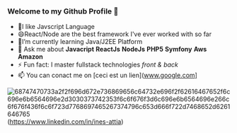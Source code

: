 ### Welcome to my Github Profile 👋

- 🌱I like Javscript Language
- 😄React/Node are the best framework I've ever worked with so far
-  🔭I’m currently learning Java/J2EE Platform
-  💬 Ask me about **Javacript** **ReactJs** **NodeJs**  **PHP5** **Symfony** **Aws Amazon**
- ⚡ Fun fact: I master fullstack technologies *front & back*
- 📫 You can conact me on
[ceci est un lien](www.google.com]

![68747470733a2f2f696d672e736869656c64732e696f2f62616467652f6c696e6b6564696e2d3030373742353f6c6f676f3d6c696e6b6564696e266c6f676f436f6c6f723d7768697465267374796c653d666f722d7468652d6261646765](https://user-images.githubusercontent.com/7713399/182609117-20f5ca4d-7d6f-4ae6-beeb-b9eb858604c1.svg)(https://www.linkedin.com/in/ines-attia)
